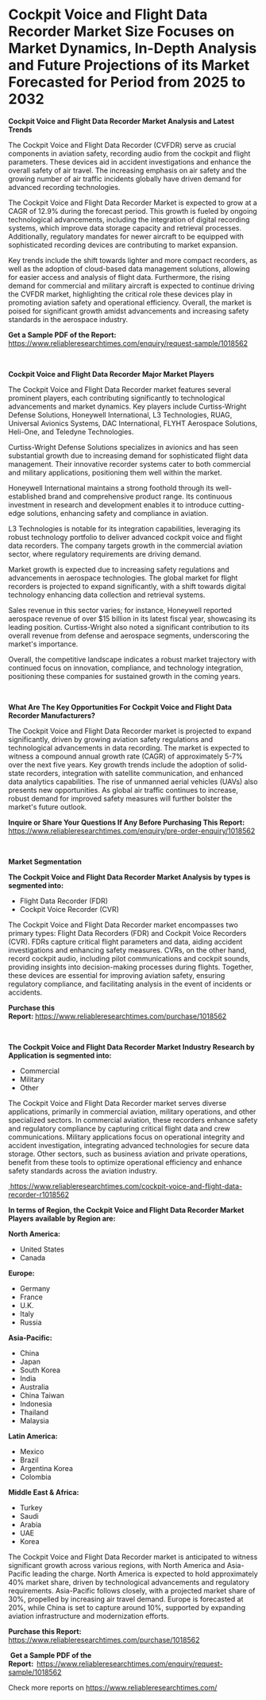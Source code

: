 <p><h1>Cockpit Voice and Flight Data Recorder Market Size Focuses on Market Dynamics, In-Depth Analysis and Future Projections of its Market Forecasted for Period from 2025 to 2032</h1></p><p><strong>Cockpit Voice and Flight Data Recorder Market Analysis and Latest Trends</strong></p>
<p><p>The Cockpit Voice and Flight Data Recorder (CVFDR) serve as crucial components in aviation safety, recording audio from the cockpit and flight parameters. These devices aid in accident investigations and enhance the overall safety of air travel. The increasing emphasis on air safety and the growing number of air traffic incidents globally have driven demand for advanced recording technologies.</p><p>The Cockpit Voice and Flight Data Recorder Market is expected to grow at a CAGR of 12.9% during the forecast period. This growth is fueled by ongoing technological advancements, including the integration of digital recording systems, which improve data storage capacity and retrieval processes. Additionally, regulatory mandates for newer aircraft to be equipped with sophisticated recording devices are contributing to market expansion.</p><p>Key trends include the shift towards lighter and more compact recorders, as well as the adoption of cloud-based data management solutions, allowing for easier access and analysis of flight data. Furthermore, the rising demand for commercial and military aircraft is expected to continue driving the CVFDR market, highlighting the critical role these devices play in promoting aviation safety and operational efficiency. Overall, the market is poised for significant growth amidst advancements and increasing safety standards in the aerospace industry.</p></p>
<p><strong>Get a Sample PDF of the Report:&nbsp;</strong> <a href="https://www.reliableresearchtimes.com/enquiry/request-sample/1018562?utm_campaign=2457&utm_medium=2&utm_source=Github&utm_content=ia&utm_term=21022025&utm_id=cockpit-voice-and-flight-data-recorder">https://www.reliableresearchtimes.com/enquiry/request-sample/1018562</a></p>
<p>&nbsp;</p>
<p><strong>Cockpit Voice and Flight Data Recorder Major Market Players</strong></p>
<p><p>The Cockpit Voice and Flight Data Recorder market features several prominent players, each contributing significantly to technological advancements and market dynamics. Key players include Curtiss-Wright Defense Solutions, Honeywell International, L3 Technologies, RUAG, Universal Avionics Systems, DAC International, FLYHT Aerospace Solutions, Heli-One, and Teledyne Technologies.</p><p>Curtiss-Wright Defense Solutions specializes in avionics and has seen substantial growth due to increasing demand for sophisticated flight data management. Their innovative recorder systems cater to both commercial and military applications, positioning them well within the market.</p><p>Honeywell International maintains a strong foothold through its well-established brand and comprehensive product range. Its continuous investment in research and development enables it to introduce cutting-edge solutions, enhancing safety and compliance in aviation.</p><p>L3 Technologies is notable for its integration capabilities, leveraging its robust technology portfolio to deliver advanced cockpit voice and flight data recorders. The company targets growth in the commercial aviation sector, where regulatory requirements are driving demand.</p><p>Market growth is expected due to increasing safety regulations and advancements in aerospace technologies. The global market for flight recorders is projected to expand significantly, with a shift towards digital technology enhancing data collection and retrieval systems.</p><p>Sales revenue in this sector varies; for instance, Honeywell reported aerospace revenue of over $15 billion in its latest fiscal year, showcasing its leading position. Curtiss-Wright also noted a significant contribution to its overall revenue from defense and aerospace segments, underscoring the market's importance.</p><p>Overall, the competitive landscape indicates a robust market trajectory with continued focus on innovation, compliance, and technology integration, positioning these companies for sustained growth in the coming years.</p></p>
<p>&nbsp;</p>
<p><strong>What Are The Key Opportunities For Cockpit Voice and Flight Data Recorder Manufacturers?</strong></p>
<p><p>The Cockpit Voice and Flight Data Recorder market is projected to expand significantly, driven by growing aviation safety regulations and technological advancements in data recording. The market is expected to witness a compound annual growth rate (CAGR) of approximately 5-7% over the next five years. Key growth trends include the adoption of solid-state recorders, integration with satellite communication, and enhanced data analytics capabilities. The rise of unmanned aerial vehicles (UAVs) also presents new opportunities. As global air traffic continues to increase, robust demand for improved safety measures will further bolster the market's future outlook.</p></p>
<p><strong>Inquire or Share Your Questions If Any Before Purchasing This Report:</strong> <a href="https://www.reliableresearchtimes.com/enquiry/pre-order-enquiry/1018562?utm_campaign=2457&utm_medium=2&utm_source=Github&utm_content=ia&utm_term=21022025&utm_id=cockpit-voice-and-flight-data-recorder">https://www.reliableresearchtimes.com/enquiry/pre-order-enquiry/1018562</a></p>
<p>&nbsp;</p>
<p><strong>Market Segmentation</strong></p>
<p><strong>The Cockpit Voice and Flight Data Recorder Market Analysis by types is segmented into:</strong></p>
<p><ul><li>Flight Data Recorder (FDR)</li><li>Cockpit Voice Recorder (CVR)</li></ul></p>
<p><p>The Cockpit Voice and Flight Data Recorder market encompasses two primary types: Flight Data Recorders (FDR) and Cockpit Voice Recorders (CVR). FDRs capture critical flight parameters and data, aiding accident investigations and enhancing safety measures. CVRs, on the other hand, record cockpit audio, including pilot communications and cockpit sounds, providing insights into decision-making processes during flights. Together, these devices are essential for improving aviation safety, ensuring regulatory compliance, and facilitating analysis in the event of incidents or accidents.</p></p>
<p><strong>Purchase this Report:&nbsp;</strong><a href="https://www.reliableresearchtimes.com/purchase/1018562?utm_campaign=2457&utm_medium=2&utm_source=Github&utm_content=ia&utm_term=21022025&utm_id=cockpit-voice-and-flight-data-recorder">https://www.reliableresearchtimes.com/purchase/1018562</a></p>
<p>&nbsp;</p>
<p><strong>The Cockpit Voice and Flight Data Recorder Market Industry Research by Application is segmented into:</strong></p>
<p><ul><li>Commercial</li><li>Military</li><li>Other</li></ul></p>
<p><p>The Cockpit Voice and Flight Data Recorder market serves diverse applications, primarily in commercial aviation, military operations, and other specialized sectors. In commercial aviation, these recorders enhance safety and regulatory compliance by capturing critical flight data and crew communications. Military applications focus on operational integrity and accident investigation, integrating advanced technologies for secure data storage. Other sectors, such as business aviation and private operations, benefit from these tools to optimize operational efficiency and enhance safety standards across the aviation industry.</p></p>
<p><a href="https://www.reliableresearchtimes.com/cockpit-voice-and-flight-data-recorder-r1018562?utm_campaign=2457&utm_medium=2&utm_source=Github&utm_content=ia&utm_term=21022025&utm_id=cockpit-voice-and-flight-data-recorder">&nbsp;https://www.reliableresearchtimes.com/cockpit-voice-and-flight-data-recorder-r1018562</a></p>
<p><strong>In terms of Region, the Cockpit Voice and Flight Data Recorder Market Players available by Region are:</strong></p>
<p>
    <p> <strong> North America: </strong>
        <ul>
            <li>United States</li>
            <li>Canada</li>
        </ul>
        </p> 
    <p> <strong> Europe: </strong>
        <ul>
            <li>Germany</li>
            <li>France</li>
            <li>U.K.</li>
            <li>Italy</li>
            <li>Russia</li>
        </ul>
        </p> 
    <p> <strong> Asia-Pacific: </strong>
        <ul>
            <li>China</li>
            <li>Japan</li>
            <li>South Korea</li>
            <li>India</li>
            <li>Australia</li>
            <li>China Taiwan</li>
            <li>Indonesia</li>
            <li>Thailand</li>
            <li>Malaysia</li>
        </ul>
        </p> 
    <p> <strong> Latin America: </strong>
        <ul>
            <li>Mexico</li>
            <li>Brazil</li>
            <li>Argentina Korea</li>
            <li>Colombia</li>
        </ul>
        </p> 
    <p> <strong> Middle East & Africa: </strong>
        <ul>
            <li>Turkey</li>
            <li>Saudi</li>
            <li>Arabia</li>
            <li>UAE</li>
            <li>Korea</li>
        </ul>
    </p>
    </p>
<p><p>The Cockpit Voice and Flight Data Recorder market is anticipated to witness significant growth across various regions, with North America and Asia-Pacific leading the charge. North America is expected to hold approximately 40% market share, driven by technological advancements and regulatory requirements. Asia-Pacific follows closely, with a projected market share of 30%, propelled by increasing air travel demand. Europe is forecasted at 20%, while China is set to capture around 10%, supported by expanding aviation infrastructure and modernization efforts.</p></p>
<p><strong>Purchase this Report: </strong><a href="https://www.reliableresearchtimes.com/purchase/1018562?utm_campaign=2457&utm_medium=2&utm_source=Github&utm_content=ia&utm_term=21022025&utm_id=cockpit-voice-and-flight-data-recorder">https://www.reliableresearchtimes.com/purchase/1018562</a></p>
<p>&nbsp;<strong>Get a Sample PDF of the Report:&nbsp;&nbsp;</strong><a href="https://www.reliableresearchtimes.com/enquiry/request-sample/1018562?utm_campaign=2457&utm_medium=2&utm_source=Github&utm_content=ia&utm_term=21022025&utm_id=cockpit-voice-and-flight-data-recorder">https://www.reliableresearchtimes.com/enquiry/request-sample/1018562</a></p>
<p><strong></strong></p>
<p>Check more reports on <a href="https://www.reliableresearchtimes.com/?utm_campaign=2457&utm_medium=2&utm_source=Github&utm_content=ia&utm_term=21022025&utm_id=cockpit-voice-and-flight-data-recorder">https://www.reliableresearchtimes.com/</a></p>